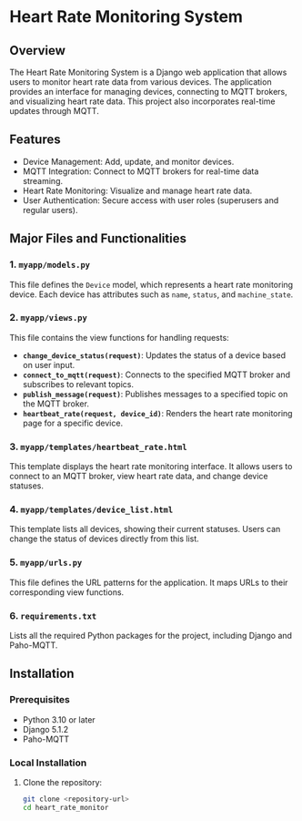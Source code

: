 # Heart Rate Monitoring System

## Overview

The Heart Rate Monitoring System is a Django web application that allows users to monitor heart rate data from various devices. The application provides an interface for managing devices, connecting to MQTT brokers, and visualizing heart rate data. This project also incorporates real-time updates through MQTT.

## Features

- Device Management: Add, update, and monitor devices.
- MQTT Integration: Connect to MQTT brokers for real-time data streaming.
- Heart Rate Monitoring: Visualize and manage heart rate data.
- User Authentication: Secure access with user roles (superusers and regular users).

## Major Files and Functionalities

### 1. **`myapp/models.py`**

This file defines the `Device` model, which represents a heart rate monitoring device. Each device has attributes such as `name`, `status`, and `machine_state`.

### 2. **`myapp/views.py`**

This file contains the view functions for handling requests:

- **`change_device_status(request)`**: Updates the status of a device based on user input.
- **`connect_to_mqtt(request)`**: Connects to the specified MQTT broker and subscribes to relevant topics.
- **`publish_message(request)`**: Publishes messages to a specified topic on the MQTT broker.
- **`heartbeat_rate(request, device_id)`**: Renders the heart rate monitoring page for a specific device.

### 3. **`myapp/templates/heartbeat_rate.html`**

This template displays the heart rate monitoring interface. It allows users to connect to an MQTT broker, view heart rate data, and change device statuses.

### 4. **`myapp/templates/device_list.html`**

This template lists all devices, showing their current statuses. Users can change the status of devices directly from this list.

### 5. **`myapp/urls.py`**

This file defines the URL patterns for the application. It maps URLs to their corresponding view functions.

### 6. **`requirements.txt`**

Lists all the required Python packages for the project, including Django and Paho-MQTT.

## Installation

### Prerequisites

- Python 3.10 or later
- Django 5.1.2
- Paho-MQTT

### Local Installation

1. Clone the repository:

   ```bash
   git clone <repository-url>
   cd heart_rate_monitor
